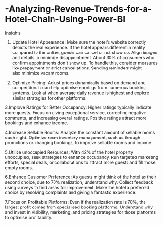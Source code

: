 # -Analyzing-Revenue-Trends-for-a-Hotel-Chain-Using-Power-BI

Insights 


1. Update Hotel Appearance: 
Make sure the hotel's website correctly depicts the real experience. If the hotel appears different in reality compared to the online,
guests can cancel or not show up. Align images and details to minimize disappointment. About 30% of consumers who confirm appointments don't show up.
To handle this, consider measures like prepayment or strict cancellations. Sending reminders might also minimize vacant rooms.

2. Optimize Pricing: 
Adjust prices dynamically based on demand and competition. It can help optimise earnings from numerous booking systems.
Look at when average daily revenue is highest and explore similar strategies for other platforms.

3.Improve Ratings for Better Occupancy:
Higher ratings typically indicate more guests. Focus on giving exceptional service, correcting negative comments,
and increasing overall ratings. Positive ratings attract more bookings and enhance income.

4.Increase Sellable Rooms:
Analyze the constant amount of sellable rooms each night. Optimize room inventory management, such as through promotions or
changing bookings, to improve sellable rooms and income.

5.Utilize unoccupied Resources:
With 42% of the hotel property unoccupied, seek strategies to enhance occupancy.
Run targeted marketing efforts, special deals, or collaborations to attract more guests and fill those empty rooms.

6.Enhance Customer Preference:
As guests might think of the hotel as their second choice, due to 70% realization, understand why.
Collect feedback using surveys to find areas for improvement. Make the hotel a preferred choice by resolving complaints and giving a fantastic experience.

7.Focus on Profitable Platforms:
Even if the realization rate is 70%, the largest profit comes from specialised booking platforms.
Understand why and invest in visibility, marketing, and pricing strategies for those platforms to optimise profitability.
